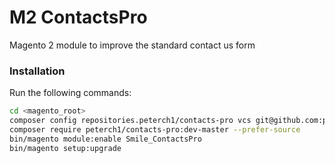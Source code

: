 # M2 ContactsPro

Magento 2 module to improve the standard contact us form

### Installation

Run the following commands:

```bash
cd <magento_root>
composer config repositories.peterch1/contacts-pro vcs git@github.com:peterch1/contactspro.git
composer require peterch1/contacts-pro:dev-master --prefer-source
bin/magento module:enable Smile_ContactsPro
bin/magento setup:upgrade
```
